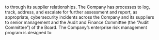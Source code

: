 to through its supplier relationships. The Company has processes to log, track, address, and escalate for further assessment and
report, as appropriate, cybersecurity incidents across the Company and its suppliers to senior management and the Audit and
Finance Committee (the “Audit Committee”) of the Board. The Company’s enterprise risk management program is designed to